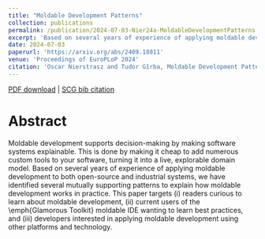 ```yaml
---
title: "Moldable Development Patterns"
collection: publications
permalink: /publication/2024-07-03-Nier24a-MoldableDevelopmentPatterns
excerpt: 'Based on several years of experience of applying moldable development to both open-source and industrial systems, we have identified several mutually supporting patterns to explain how moldable development works in practice.'
date: 2024-07-03
paperurl: 'https://arxiv.org/abs/2409.18811'
venue: 'Proceedings of EuroPLoP 2024'
citation: 'Oscar Nierstrasz and Tudor Gîrba, Moldable Development Patterns, Proceedings of EuroPLoP 2024.'
---
```


[PDF download](http://scg.unibe.ch/archive/papers/Nier24a-MoldableDevelopmentPatterns.pdf)
| [SCG bib citation](https://scg.unibe.ch/scgbib/?query=Nier24a&filter=Year)

# Abstract

Moldable development supports decision-making by
making software systems explainable. This is done by making it
cheap to add numerous custom tools to your software, turning it
into a live, explorable domain model. Based on several years of
experience of applying moldable development to both open-source and
industrial systems, we have identified several mutually supporting
patterns to explain how moldable development works in practice.
This paper targets (i) readers curious to learn about moldable
development, (ii) current users of the \emph{Glamorous Toolkit}
moldable IDE wanting to learn best practices, and (iii) developers
interested in applying moldable development using other platforms
and technology.

